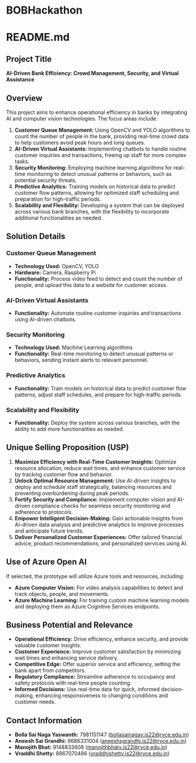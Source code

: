 # BOBHackathon
# README.md

## Project Title
**AI-Driven Bank Efficiency: Crowd Management, Security, and Virtual Assistance**

## Overview
This project aims to enhance operational efficiency in banks by integrating AI and computer vision technologies. The focus areas include:

1. **Customer Queue Management:** Using OpenCV and YOLO algorithms to count the number of people in the bank, providing real-time crowd data to help customers avoid peak hours and long queues.
2. **AI-Driven Virtual Assistants:** Implementing chatbots to handle routine customer inquiries and transactions, freeing up staff for more complex tasks.
3. **Security Monitoring:** Employing machine learning algorithms for real-time monitoring to detect unusual patterns or behaviors, such as potential security threats.
4. **Predictive Analytics:** Training models on historical data to predict customer flow patterns, allowing for optimized staff scheduling and preparation for high-traffic periods.
5. **Scalability and Flexibility:** Developing a system that can be deployed across various bank branches, with the flexibility to incorporate additional functionalities as needed.

## Solution Details

### Customer Queue Management
- **Technology Used:** OpenCV, YOLO
- **Hardware:** Camera, Raspberry Pi
- **Functionality:** Process video feed to detect and count the number of people, and upload this data to a website for customer access.

### AI-Driven Virtual Assistants
- **Functionality:** Automate routine customer inquiries and transactions using AI-driven chatbots.

### Security Monitoring
- **Technology Used:** Machine Learning algorithms
- **Functionality:** Real-time monitoring to detect unusual patterns or behaviors, sending instant alerts to relevant personnel.

### Predictive Analytics
- **Functionality:** Train models on historical data to predict customer flow patterns, adjust staff schedules, and prepare for high-traffic periods.

### Scalability and Flexibility
- **Functionality:** Deploy the system across various branches, with the ability to add more functionalities as needed.

## Unique Selling Proposition (USP)
1. **Maximize Efficiency with Real-Time Customer Insights:** Optimize resource allocation, reduce wait times, and enhance customer service by tracking customer flow and behavior.
2. **Unlock Optimal Resource Management:** Use AI-driven insights to deploy and schedule staff strategically, balancing resources and preventing overburdening during peak periods.
3. **Fortify Security and Compliance:** Implement computer vision and AI-driven compliance checks for seamless security monitoring and adherence to protocols.
4. **Empower Intelligent Decision-Making:** Gain actionable insights from AI-driven data analysis and predictive analytics to improve processes and anticipate future trends.
5. **Deliver Personalized Customer Experiences:** Offer tailored financial advice, product recommendations, and personalized services using AI.

## Use of Azure Open AI
If selected, the prototype will utilize Azure tools and resources, including:
- **Azure Computer Vision:** For video analysis capabilities to detect and track objects, people, and movements.
- **Azure Machine Learning:** For training custom machine learning models and deploying them as Azure Cognitive Services endpoints.

## Business Potential and Relevance
- **Operational Efficiency:** Drive efficiency, enhance security, and provide valuable customer insights.
- **Customer Experience:** Improve customer satisfaction by minimizing wait times and enhancing service delivery.
- **Competitive Edge:** Offer superior service and efficiency, setting the bank apart from competitors.
- **Regulatory Compliance:** Streamline adherence to occupancy and safety protocols with real-time people counting.
- **Informed Decisions:** Use real-time data for quick, informed decision-making, enhancing responsiveness to changing conditions and customer needs.

## Contact Information
- **Bolla Sai Naga Yaswanth:** 7981151147 (bollasainagay.is22@rvce.edu.in)
- **Aneesh Sai Grandhi:** 9686331004 (aneeshsgrandhi.is22@rvce.edu.in)
- **Manojith Bhat:** 9148833608 (manojithbhatv.is22@rvce.edu.in)
- **Vraddhi Shetty:** 8867070486 (vraddhishetty.is22@rvce.edu.in)
